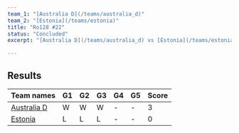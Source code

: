 ```yaml
---
team_1: "[Australia D](/teams/australia_d)"
team_2: "[Estonia](/teams/estonia)"
title: "Ro128 #22"
status: "Concluded"
excerpt: "[Australia D](/teams/australia_d) vs [Estonia](/teams/estonia)"

---
```

## Results

| Team names | G1 | G2 | G3 | G4 | G5 | Score |
| -- | -- | -- | -- | -- | -- | -- |
| [Australia D](/teams/australia_d) | W | W | W | - | - | 3 |
| [Estonia](/teams/estonia) | L | L | L | - | - | 0 |
